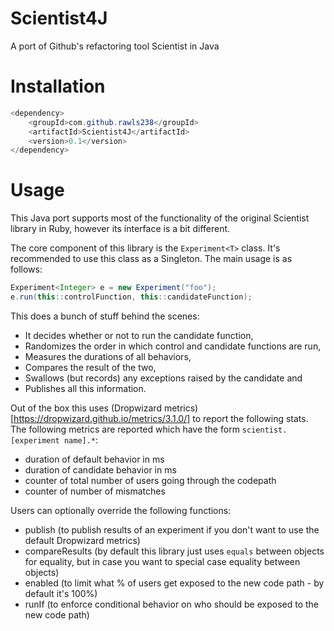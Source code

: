 # Scientist4J

A port of Github's refactoring tool Scientist in Java

# Installation

```java
<dependency>
    <groupId>com.github.rawls238</groupId>
    <artifactId>Scientist4J</artifactId>
    <version>0.1</version>
</dependency>
```
# Usage

This Java port supports most of the functionality of the original Scientist library in Ruby, however its interface is a bit different.

The core component of this library is the `Experiment<T>` class. It's recommended to use this class as a Singleton. The main usage is as follows:

```java
Experiment<Integer> e = new Experiment("foo");
e.run(this::controlFunction, this::candidateFunction);
```

This does a bunch of stuff behind the scenes:
* It decides whether or not to run the candidate function,
* Randomizes the order in which control and candidate functions are run,
* Measures the durations of all behaviors,
* Compares the result of the two,
* Swallows (but records) any exceptions raised by the candidate and
* Publishes all this information.

Out of the box this uses (Dropwizard metrics)[https://dropwizard.github.io/metrics/3.1.0/] to report the following stats.
The following metrics are reported which have the form `scientist.[experiment name].*`:

* duration of default behavior in ms
* duration of candidate behavior in ms
* counter of total number of users going through the codepath
* counter of number of mismatches


Users can optionally override the following functions:

* publish (to publish results of an experiment if you don't want to use the default Dropwizard metrics)
* compareResults (by default this library just uses `equals` between objects for equality, but in case you want to special case equality between objects)
* enabled (to limit what % of users get exposed to the new code path - by default it's 100%)
* runIf (to enforce conditional behavior on who should be exposed to the new code path)
